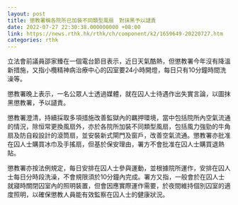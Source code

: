 ```yaml
---
layout: post
title: 懲教署稱各院所已加裝不同類型風扇　對抹黑予以讉責
date: 2022-07-27 22:30:38.000000000 +08:00
link: https://news.rthk.hk/rthk/ch/component/k2/1659649-20220727.htm
categories: rthk
---
```


立法會前議員邵家臻在一個電台節目表示，近日天氣酷熱，但懲教署今年沒有降溫新措施，又指小欖精神病治療中心的囚室要24小時開燈，每日只有10分鐘時間洗澡等。

懲教署晚上表示，一名公眾人士透過媒體，就在囚人士待遇作出失實言論，以圖抹黑懲教署，予以讉責。

懲教署澄清，持續採取多項措施改善監獄內的羈押環境，當中包括院所內空氣流通的情況，除恒常更換風扇外，亦於各院所加裝不同類型風扇，包括風力強勁的牛角扇及防自殺設計的滾筒扇，並安裝新式閘門及窗戶，改善空氣流通。懲教署亦批准在囚人士購買冰巾及手搖扇，但基於保安理由，署方不會批准在囚人士購買退熱貼。

懲教署亦按法例規定，每日安排在囚人士參與運動，並根據院所運作，安排在囚人士每日分時段洗澡，不會規限須於10分鐘內完成。署方又指，一般會於在囚人士就寢時關閉囚室內的照明裝置，但會因應實際運作需要，於夜間維持個別囚室的適度照明，以確保懲教人員能有效監察在囚人士的健康狀況。
